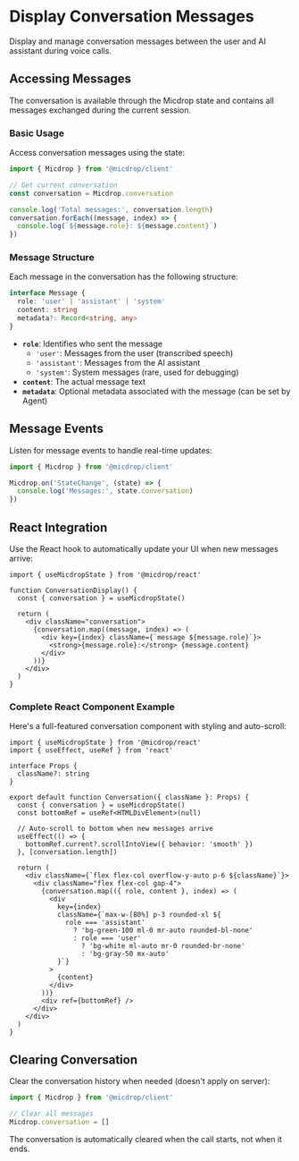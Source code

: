 # Display Conversation Messages

Display and manage conversation messages between the user and AI assistant during voice calls.

## Accessing Messages

The conversation is available through the Micdrop state and contains all messages exchanged during the current session.

### Basic Usage

Access conversation messages using the state:

```typescript
import { Micdrop } from '@micdrop/client'

// Get current conversation
const conversation = Micdrop.conversation

console.log('Total messages:', conversation.length)
conversation.forEach((message, index) => {
  console.log(`${message.role}: ${message.content}`)
})
```

### Message Structure

Each message in the conversation has the following structure:

```typescript
interface Message {
  role: 'user' | 'assistant' | 'system'
  content: string
  metadata?: Record<string, any>
}
```

- **`role`**: Identifies who sent the message
  - `'user'`: Messages from the user (transcribed speech)
  - `'assistant'`: Messages from the AI assistant
  - `'system'`: System messages (rare, used for debugging)
- **`content`**: The actual message text
- **`metadata`**: Optional metadata associated with the message (can be set by Agent)

## Message Events

Listen for message events to handle real-time updates:

```typescript
import { Micdrop } from '@micdrop/client'

Micdrop.on('StateChange', (state) => {
  console.log('Messages:', state.conversation)
})
```

## React Integration

Use the React hook to automatically update your UI when new messages arrive:

```tsx
import { useMicdropState } from '@micdrop/react'

function ConversationDisplay() {
  const { conversation } = useMicdropState()

  return (
    <div className="conversation">
      {conversation.map((message, index) => (
        <div key={index} className={`message ${message.role}`}>
          <strong>{message.role}:</strong> {message.content}
        </div>
      ))}
    </div>
  )
}
```

### Complete React Component Example

Here's a full-featured conversation component with styling and auto-scroll:

```tsx
import { useMicdropState } from '@micdrop/react'
import { useEffect, useRef } from 'react'

interface Props {
  className?: string
}

export default function Conversation({ className }: Props) {
  const { conversation } = useMicdropState()
  const bottomRef = useRef<HTMLDivElement>(null)

  // Auto-scroll to bottom when new messages arrive
  useEffect(() => {
    bottomRef.current?.scrollIntoView({ behavior: 'smooth' })
  }, [conversation.length])

  return (
    <div className={`flex flex-col overflow-y-auto p-6 ${className}`}>
      <div className="flex flex-col gap-4">
        {conversation.map(({ role, content }, index) => (
          <div
            key={index}
            className={`max-w-[80%] p-3 rounded-xl ${
              role === 'assistant'
                ? 'bg-green-100 ml-0 mr-auto rounded-bl-none'
                : role === 'user'
                  ? 'bg-white ml-auto mr-0 rounded-br-none'
                  : 'bg-gray-50 mx-auto'
            }`}
          >
            {content}
          </div>
        ))}
        <div ref={bottomRef} />
      </div>
    </div>
  )
}
```

## Clearing Conversation

Clear the conversation history when needed (doesn't apply on server):

```typescript
import { Micdrop } from '@micdrop/client'

// Clear all messages
Micdrop.conversation = []
```

The conversation is automatically cleared when the call starts, not when it ends.
